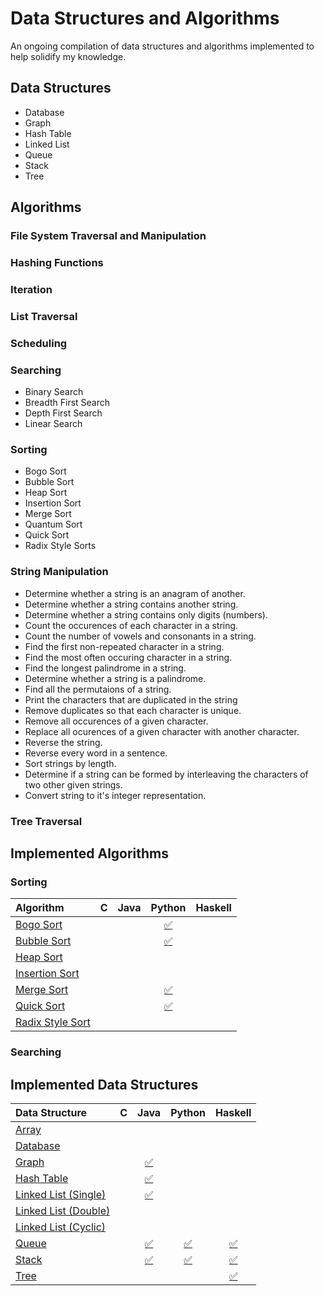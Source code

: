 # Data Structures and Algorithms
An ongoing compilation of data structures and algorithms implemented to help solidify my knowledge.

## Data Structures

* Database
* Graph
* Hash Table 
* Linked List
* Queue
* Stack
* Tree

## Algorithms

### File System Traversal and Manipulation

### Hashing Functions

### Iteration

### List Traversal

### Scheduling

### Searching
* Binary Search
* Breadth First Search
* Depth First Search
* Linear Search

### Sorting
* Bogo Sort
* Bubble Sort
* Heap Sort
* Insertion Sort
* Merge Sort
* Quantum Sort
* Quick Sort
* Radix Style Sorts

### String Manipulation
* Determine whether a string is an anagram of another.
* Determine whether a string contains another string.
* Determine whether a string contains only digits (numbers).
* Count the occurences of each character in a string.
* Count the number of vowels and consonants in a string.
* Find the first non-repeated character in a string.
* Find the most often occuring character in a string.
* Find the longest palindrome in a string.
* Determine whether a string is a palindrome.
* Find all the permutaions of a string.
* Print the characters that are duplicated in the string
* Remove duplicates so that each character is unique.
* Remove all occurences of a given character.
* Replace all ocurences of a given character with another character.
* Reverse the string.
* Reverse every word in a sentence.
* Sort strings by length.
* Determine if a string can be formed by interleaving the characters of two
  other given strings.
* Convert string to it's integer representation.

### Tree Traversal

## Implemented Algorithms

### Sorting
| Algorithm | C | Java | Python | Haskell
|:--------------|:----------------:|:----------------:|:----------------:|:-----------------:|
| [Bogo Sort](https://en.wikipedia.org/wiki/Bogosort)            |  |  | [:white_check_mark:](algorithms/sorting/bogo-sort/BogoSort.py)   |  |
| [Bubble Sort](https://en.wikipedia.org/wiki/Bubble_sort)       |  |  | [:white_check_mark:](algorithms/sorting/bubble-sort/BubbleSort.py) |  |
| [Heap Sort](https://en.wikipedia.org/wiki/Heapsort)            |  |  |                                                             |  |
| [Insertion Sort](https://en.wikipedia.org/wiki/Insertion_sort) |  |  |                                                             |  |
| [Merge Sort](https://en.wikipedia.org/wiki/Merge_sort)         |  |  | [:white_check_mark:](algorithms/sorting/merge-sort/MergeSort.py)  |  |
| [Quick Sort](https://en.wikipedia.org/wiki/Quicksort)          |  |  | [:white_check_mark:](algorithms/sorting/QuickSort.py)         |  |
| [Radix Style Sort](https://en.wikipedia.org/wiki/Radix_sort)   |  |  |                                                             |  |

### Searching

## Implemented Data Structures
| Data Structure | C | Java | Python | Haskell
|:--------------|:----------------:|:----------------:|:----------------:|:-----------------:|
| [Array]()                |  |                                                        |                                                             |                                                              |
| [Database]()             |  |                                                        |                                                             |                                                              |
| [Graph]()                |  | [:white_check_mark:](data-structures/graph/java)       |                                                             |                                                              |  
| [Hash Table]()           |  | [:white_check_mark:](data-structures/hash-table/java)  |                                                             |                                                              |
| [Linked List (Single)]() |  | [:white_check_mark:](data-structures/linked-list/java) |                                                             |                                                              |
| [Linked List (Double)]() |  |                                                        |                                                             |                                                              |
| [Linked List (Cyclic)]() |  |                                                        |                                                             |                                                              |
| [Queue]()                |  | [:white_check_mark:](data-structures/queue/java)       | [:white_check_mark:](data-structures/queue/python/Queue.py) | [:white_check_mark:](data-structures/queue/haskell/Queue.hs) |
| [Stack]()                |  | [:white_check_mark:](data-structures/stack/java)       | [:white_check_mark:](data-structures/stack/python/Stack.py) | [:white_check_mark:](data-structures/stack/haskell/Stack.hs) |
| [Tree]()                 |  |                                                        |                                                             | [:white_check_mark:](data-structures/tree/haskell/Tree.hs)   |
